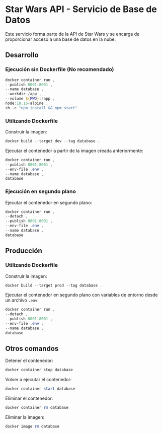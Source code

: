 # Star Wars API - Servicio de Base de Datos

Este servicio forma parte de la API de Star Wars y se encarga de proporcionar acceso a una base de datos en la nube.

## Desarrollo

### Ejecución sin Dockerfile (No recomendado)

```powershell
docker container run ,
--publish 8001:8001 ,
--name database ,
--workdir /app ,
--volume ${PWD}:/app ,
node:18.16-alpine ,
sh -c "npm install && npm start"
```

### Utilizando Dockerfile

Construir la imagen:

```powershell
docker build --target dev --tag database .
```

Ejecutar el contenedor a partir de la imagen creada anteriormente:

```powershell
docker container run ,
--publish 8001:8001 ,
--env-file .env ,
--name database ,
database
```

### Ejecución en segundo plano

Ejecutar el contenedor en segundo plano:

```powershell
docker container run ,
--detach ,
--publish 8001:8001 ,
--env-file .env ,
--name database ,
database
```

## Producción

### Utilizando Dockerfile

Construir la imagen:

```powershell
docker build --target prod --tag database .
```

Ejecutar el contenedor en segundo plano con variables de entorno desde un archivo `.env`:

```powershell
docker container run ,
--detach ,
--publish 8001:8001 ,
--env-file .env ,
--name database ,
database
```

## Otros comandos

Detener el contenedor:

```powershell
docker container stop database
```

Volver a ejecutar el contenedor:

```powershell
docker container start database
```

Eliminar el contenedor:

```powershell
docker container rm database
```

Eliminar la imagen:

```powershell
docker image rm database
```